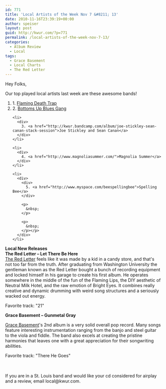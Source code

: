 ```yaml
---
id: 771
title: 'Local Artists of the Week Nov 7 &#8211; 13'
date: 2010-11-16T23:39:19+00:00
author: speiser
layout: post
guid: http://kwur.com/?p=771
permalink: /local-artists-of-the-week-nov-7-13/
categories:
  - Album Review
  - Local
tags:
  - Grace Basement
  - Local Charts
  - The Red Letter
---
```

<div class="pf-content">
  <p>
    Hey Folks,
  </p>
  
  <p>
    Our top played local artists last week are these awesome bands!
  </p>
  
  <ol>
    <li>
      1. <a href="http://kwur.bandcamp.com/album/flaming-death-trap-stack-session">Flaming Death Trap</a>
    </li>
    <li>
      <div>
        2.&nbsp;<a href="http://www.youtube.com/watch?v=HIPmiBYVXFc">Bottoms Up Blues Gang</a>
      </div>
    </li>
    
    <li>
      <div>
        3. <a href="http://kwur.bandcamp.com/album/joe-stickley-sean-canan-stack-session">Joe Stickley and Sean Canan</a>
      </div>
    </li>
    
    <li>
      <div>
        4. <a href="http://www.magnoliasummer.com/">Magnolia Summer</a>
      </div>
    </li>
    
    <li>
      <div>
        <div>
          5. <a href="http://www.myspace.com/beespellingbee">Spelling Bee</a>
        </div>
        
        <p>
          &nbsp;
        </p>
        
        <p>
          &nbsp;
        </p></p>
      </div>
    </li>
  </ol>
  
  <p>
    <strong>Local New Releases<br /> The Red Letter &#8211; Let There Be Here</strong><br /> <a href="http://www.myspace.com/theredletter21"> The Red Letter</a> feels like it was made by a kid in a candy store, and that's not too far from the truth. After graduating from Washington University the gentleman known as the Red Letter bought a bunch of recording equipment and locked himself in his garage to create his first album. He operates somewhere in the middle of the fun of the Flaming Lips, the DIY aesthetic of Neutral Milk Hotel, and the raw emotion of Bright Eyes. It combines really creative and dynamic drumming with weird song structures and a seriously wacked out energy.
  </p>
  
  <p>
    Favorite track: "21"
  </p>
  
  <p>
    <strong>Grace Basement &#8211; Gunmetal Gray</strong>
  </p>
  
  <p>
    <a href="http://www.undertowmusic.com/projects/grace-basement/">Grace Basement</a>'s 2nd album is a very solid overall pop record. Many songs feature interesting instrumentation ranging from the banjo and steel guitar to the viola and fiddle. The band also excels at creating the pristine harmonies that leaves one with a great appreciation for their songwriting abilities.
  </p>
  
  <p>
    Favorite track: "There He Goes"
  </p>
  
  <div style="height: 1.4em; visibility: hidden;">
    ANY CHARACTER HERE
  </div>
  
  <p>
    If you are in a St. Louis band and would like your cd considered for airplay and a review, email local@kwur.com.
  </p>
  
  <div style="height: 1.4em; visibility: hidden;">
    ANY CHARACTER HERE
  </div>
</div>